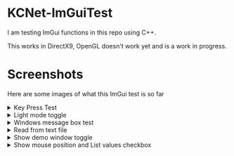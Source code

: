 # KCNet-ImGuiTest

I am testing ImGui functions in this repo using C++.

This works in DirectX9, OpenGL doesn't work yet and is a work in progress.

# Screenshots
Here are some images of what this ImGui test is so far
<details>
<summary> Key Press Test </summary>
<img src=screenshots/KeyPressTest.png?raw=true>
</details>

<details>
<summary>Light mode toggle </summary>
<img src=screenshots/LightModeToggle.png?raw=true>
</details>

<details>
<summary> Windows message box test </summary>
<img src=screenshots/MsgBoxTest.png?raw=true>
</details>

<details>
<summary> Read from text file </summary>
<img src=screenshots/ReadFromTextFile.png?raw=true>
</details>

<details>
<summary> Show demo window toggle </summary>
<img src=screenshots/ShowDemoWindowToggle.png?raw=true>
</details>

<details>
<summary> Show mouse position and List values checkbox  </summary>
<img src=/screenshots/ShowMousePos.png?raw=true>
</details>

<!-- Light mode toggle
![Light Mode Toggle](/screenshots/LightModeToggle.png) -->


